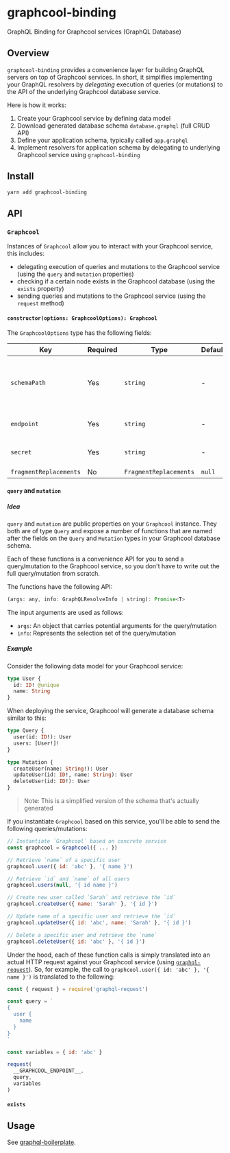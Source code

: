 # graphcool-binding

GraphQL Binding for Graphcool services (GraphQL Database)

## Overview

`graphcool-binding` provides a convenience layer for building GraphQL servers on top of Graphcool services. In short, it simplifies implementing your GraphQL resolvers by _delegating_ execution of queries (or mutations)  to the API of the underlying Graphcool database service.

Here is how it works:

1. Create your Graphcool service by defining data model
1. Download generated database schema `database.graphql` (full CRUD API)
1. Define your application schema, typically called `app.graphql`
1. Implement resolvers for application schema by delegating to underlying Graphcool service using `graphcool-binding`

## Install

```sh
yarn add graphcool-binding
```

## API

### `Graphcool`

Instances of `Graphcool` allow you to interact with your Graphcool service, this includes:

- delegating execution of queries and mutations to the Graphcool service (using the `query` and `mutation` properties)
- checking if a certain node exists in the Graphcool database (using the `exists` property)
- sending queries and mutations to the Graphcool service (using the `request` method)

#### `constructor(options: GraphcoolOptions): Graphcool`

The `GraphcoolOptions` type has the following fields:

| Key | Required |  Type | Default | Note |
| ---  | --- | --- | --- | --- |
| `schemaPath` | Yes | `string` |  - | File path to the schema definition of your Graphcool service (typically a file called `database.graphql`) |
| `endpoint` | Yes | `string` |  - | The endpoint of your Graphcool service |
| `secret` | Yes | `string` |  - | The secret of your Graphcool service |
| `fragmentReplacements` | No | `FragmentReplacements` |  `null` | See below |

#### `query` and `mutation`

##### Idea

`query` and `mutation` are public properties on your `Graphcool` instance. They both are of type `Query` and expose a number of functions that are named after the fields on the `Query` and `Mutation` types in your Graphcool database schema.

Each of these functions is a convenience API for you to send a query/mutation to the Graphcool service, so you don't have to write out the full query/mutation from scratch.

The functions have the following API:

```js
(args: any, info: GraphQLResolveInfo | string): Promise<T>
```

The input arguments are used as follows:

- `args`: An object that carries potential arguments for the query/mutation
- `info`: Represents the selection set of the query/mutation

##### Example

Consider the following data model for your Graphcool service:

```graphql
type User {
  id: ID! @unique
  name: String
}
```

When deploying the service, Graphcool will generate a database schema similar to this:

```graphql
type Query {
  user(id: ID!): User
  users: [User!]!
}

type Mutation {
  createUser(name: String!): User
  updateUser(id: ID!, name: String): User
  deleteUser(id: ID!): User
}
```

> Note: This is a simplified version of the schema that's actually generated

If you instantiate `Graphcool` based on this service, you'll be able to send the following queries/mutations:

```js
// Instantiate `Graphcool` based on concrete service
const graphcool = Graphcool({ ... })

// Retrieve `name` of a specific user
graphcool.user({ id: 'abc' }, '{ name }')

// Retrieve `id` and `name` of all users
graphcool.users(null, '{ id name }')

// Create new user called `Sarah` and retrieve the `id`
graphcool.createUser({ name: 'Sarah' }, '{ id }')

// Update name of a specific user and retrieve the `id`
graphcool.updateUser({ id: 'abc', name: 'Sarah' }, '{ id }')

// Delete a specific user and retrieve the `name`
graphcool.deleteUser({ id: 'abc' }, '{ id }')
```

Under the hood, each of these function calls is simply translated into an actual HTTP request against your Graphcool service (using [`graphql-request`](https://github.com/graphcool/graphql-request)). So, for example, the call to `graphcool.user({ id: 'abc' }, '{ name }')` is translated to the following:

```js
const { request } = require('graphql-request')

const query = `
{
  user {
    name
  }
}
`

const variables = { id: 'abc' }

request(
  __GRAPHCOOL_ENDPOINT__,
  query,
  variables
)
```

#### `exists`

## Usage

See [graphql-boilerplate](https://github.com/graphcool/graphql-boilerplate).
